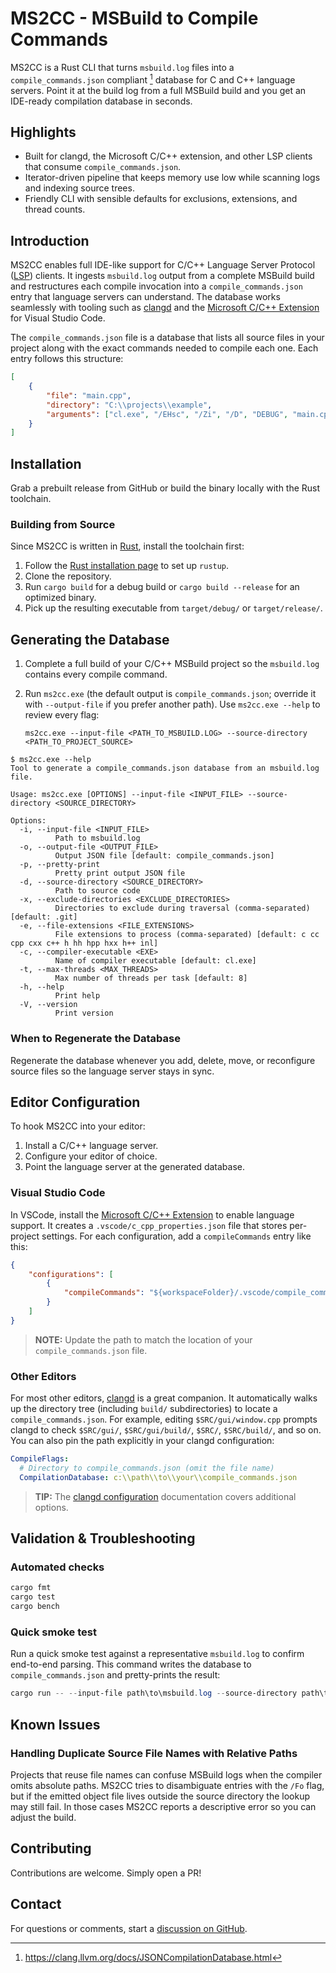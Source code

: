 # MS2CC - MSBuild to Compile Commands

MS2CC is a Rust CLI that turns `msbuild.log` files into a `compile_commands.json` compliant [^1] database for C and C++ language servers. Point it at the build log from a full MSBuild build and you get an IDE-ready compilation database in seconds.

## Highlights

- Built for clangd, the Microsoft C/C++ extension, and other LSP clients that consume `compile_commands.json`.
- Iterator-driven pipeline that keeps memory use low while scanning logs and indexing source trees.
- Friendly CLI with sensible defaults for exclusions, extensions, and thread counts.

## Introduction

MS2CC enables full IDE-like support for C/C++ Language Server Protocol ([LSP]) clients. It ingests `msbuild.log` output from a complete MSBuild build and restructures each compile invocation into a `compile_commands.json` entry that language servers can understand. The database works seamlessly with tooling such as [clangd] and the [Microsoft C/C++ Extension] for Visual Studio Code.

The `compile_commands.json` file is a database that lists all source files in your project along with the exact commands needed to compile each one. Each entry follows this structure:

```json
[
    {
        "file": "main.cpp",
        "directory": "C:\\projects\\example",
        "arguments": ["cl.exe", "/EHsc", "/Zi", "/D", "DEBUG", "main.cpp"]
    }
]
```

## Installation

Grab a prebuilt release from GitHub or build the binary locally with the Rust toolchain.

### Building from Source

Since MS2CC is written in [Rust], install the toolchain first:

1. Follow the [Rust installation page] to set up `rustup`.
1. Clone the repository.
1. Run `cargo build` for a debug build or `cargo build --release` for an optimized binary.
1. Pick up the resulting executable from `target/debug/` or `target/release/`.

## Generating the Database

1. Complete a full build of your C/C++ MSBuild project so the `msbuild.log` contains every compile command.
1. Run `ms2cc.exe` (the default output is `compile_commands.json`; override it with `--output-file` if you prefer another path). Use `ms2cc.exe --help` to review every flag:

   ```console
   ms2cc.exe --input-file <PATH_TO_MSBUILD.LOG> --source-directory <PATH_TO_PROJECT_SOURCE>
   ```

```console
$ ms2cc.exe --help
Tool to generate a compile_commands.json database from an msbuild.log file.

Usage: ms2cc.exe [OPTIONS] --input-file <INPUT_FILE> --source-directory <SOURCE_DIRECTORY>

Options:
  -i, --input-file <INPUT_FILE>
          Path to msbuild.log
  -o, --output-file <OUTPUT_FILE>
          Output JSON file [default: compile_commands.json]
  -p, --pretty-print
          Pretty print output JSON file
  -d, --source-directory <SOURCE_DIRECTORY>
          Path to source code
  -x, --exclude-directories <EXCLUDE_DIRECTORIES>
          Directories to exclude during traversal (comma-separated) [default: .git]
  -e, --file-extensions <FILE_EXTENSIONS>
          File extensions to process (comma-separated) [default: c cc cpp cxx c++ h hh hpp hxx h++ inl]
  -c, --compiler-executable <EXE>
          Name of compiler executable [default: cl.exe]
  -t, --max-threads <MAX_THREADS>
          Max number of threads per task [default: 8]
  -h, --help
          Print help
  -V, --version
          Print version
```

### When to Regenerate the Database

Regenerate the database whenever you add, delete, move, or reconfigure source files so the language server stays in sync.

## Editor Configuration

To hook MS2CC into your editor:

1. Install a C/C++ language server.
1. Configure your editor of choice.
1. Point the language server at the generated database.

### Visual Studio Code

In VSCode, install the [Microsoft C/C++ Extension] to enable language support. It creates a `.vscode/c_cpp_properties.json` file that stores per-project settings. For each configuration, add a `compileCommands` entry like this:

```json
{
    "configurations": [
        {
            "compileCommands": "${workspaceFolder}/.vscode/compile_commands.json"
        }
    ]
}
```

> **NOTE:** Update the path to match the location of your `compile_commands.json` file.

### Other Editors

For most other editors, [clangd] is a great companion. It automatically walks up the directory tree (including `build/` subdirectories) to locate a `compile_commands.json`. For example, editing `$SRC/gui/window.cpp` prompts clangd to check `$SRC/gui/`, `$SRC/gui/build/`, `$SRC/`, `$SRC/build/`, and so on. You can also pin the path explicitly in your clangd configuration:

```yaml
CompileFlags:
  # Directory to compile_commands.json (omit the file name)
  CompilationDatabase: c:\\path\\to\\your\\compile_commands.json
```

> **TIP:** The [clangd configuration] documentation covers additional options.

## Validation & Troubleshooting

### Automated checks

```powershell
cargo fmt
cargo test
cargo bench
```

### Quick smoke test

Run a quick smoke test against a representative `msbuild.log` to confirm end-to-end parsing. This command writes the database to `compile_commands.json` and pretty-prints the result:

```powershell
cargo run -- --input-file path\to\msbuild.log --source-directory path\to\src --pretty-print
```

## Known Issues

### Handling Duplicate Source File Names with Relative Paths

Projects that reuse file names can confuse MSBuild logs when the compiler omits absolute paths. MS2CC tries to disambiguate entries with the `/Fo` flag, but if the emitted object file lives outside the source directory the lookup may still fail. In those cases MS2CC reports a descriptive error so you can adjust the build.

## Contributing

Contributions are welcome. Simply open a PR!

## Contact

For questions or comments, start a [discussion on GitHub].

[^1]: <https://clang.llvm.org/docs/JSONCompilationDatabase.html>

[clangd]: https://clangd.llvm.org/
[clangd configuration]: https://clangd.llvm.org/config
[discussion on GitHub]: https://github.com/fhaddad_microsoft/ms2cc/discussions
[lsp]: https://microsoft.github.io/language-server-protocol/
[microsoft c/c++ extension]: https://code.visualstudio.com/docs/languages/cpp
[rust]: https://www.rust-lang.org/
[rust installation page]: https://www.rust-lang.org/tools/install
